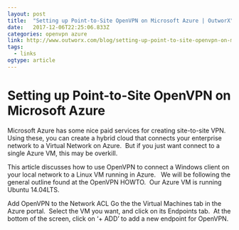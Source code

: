 ```yaml
---
layout: post 
title:  "Setting up Point-to-Site OpenVPN on Microsoft Azure | OutworX" 
date:   2017-12-06T22:25:06.833Z 
categories: openvpn azure
link: http://www.outworx.com/blog/setting-up-point-to-site-openvpn-on-microsoft-azure/ 
tags:
  - links
ogtype: article 
---
```


# Setting up Point-to-Site OpenVPN on Microsoft Azure

Microsoft Azure has some nice paid services for creating site-to-site VPN.  Using these, you can create a hybrid cloud that connects your enterprise network to a Virtual Network on Azure.  But if you just want connect to a single Azure VM, this may be overkill.

This article discusses how to use OpenVPN to connect a Windows client on your local network to a Linux VM running in Azure.   We will be following the general outline found at the OpenVPN HOWTO.  Our Azure VM is running Ubuntu 14.04LTS.

Add OpenVPN to the Network ACL
Go the the Virtual Machines tab in the Azure portal.  Select the VM you want, and click on its Endpoints tab.  At the bottom of the screen, click on ‘+ ADD’ to add a new endpoint for OpenVPN.